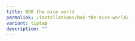 ```yaml
---
title: BOB the nice world
permalink: /installations/bob-the-nice-world/
variant: tiptap
description: ""
---
```

<p></p>